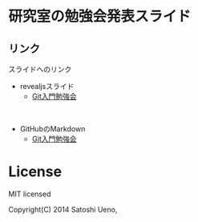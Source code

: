 研究室の勉強会発表スライド
=====================

## リンク

スライドへのリンク

- revealjsスライド
    + [Git入門勉強会](http://piyoshi.github.io/LabStudyMeetingSlides/gitStudyMeeting/slide.html)

<br />

- GitHubのMarkdown
    + [Git入門勉強会](gitStudyMeeting/md/slide.md)



# License

MIT licensed

Copyright(C) 2014 Satoshi Ueno,
